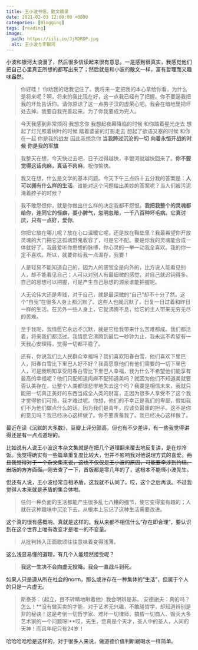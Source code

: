 ```yaml
---
title: 王小波书信、散文摘录
date: 2021-02-03 12:00:00 +0800
categories: [Blogging]
tags: [reading]
image:
  path: https://iili.io/JjRDRDP.jpg
  alt: 王小波与李银河
---
```


小波和银河太浪漫了，然后很多信读起来很有意思。一是感到很真实，我感觉他们把自己心里真正所想的都写出来了；然后就是和小波的散文一样，富有哲理而又趣味盎然。

> 你好哇！
> 你劝我的话我记住了。我将来一定把我的本心拿给你看。为什么是将来呢？啊，将来的我比现在好，这一点我已经有了把握。你不要逼我把我的坏处告诉你。请你原谅了这一点男子汉的虚荣心吧。我会在暗地里把坏处去掉。我要自我完善起来。为了你我要成为完人。

> 今天我感到非常烦闷
> 我想念你
> 我想起夜幕降临的时候
> 和你踏着星光走去
> 想起了灯光照着树叶的时候
> 踏着婆娑的灯影走去
> 想起了欲语又塞的时候
> 和你在一起
> 你是我的战友
> 因此我想念你
> **当我跨过沉沦的一切**
> **向着永恒开战的时候**
> **你是我的军旗**

> 我整天在想，今天快过去吧，日子过得越快，李银河就越快回来了。**你不要觉得这话肉麻，真话不肉麻**。祝你愉快。

> 我又在想，什么是文学的基本问题。今天下午三点四十五分我的答案是：**人可以拥有什么样的生活**。谁能对这个问题给出美妙的答案呢？当人们被污泥淹着脖子的时候？

> 我不敢怨恨你，就是你做出什么样的决定我都不怨恨。**我把我整个的灵魂都给你，连同它的怪癖，耍小脾气，忽明忽暗，一千八百种坏毛病。它真讨厌，只有一点好，爱你**。

> 你把它放在哪儿呢？放在心口温暖它呢，还是放在鞋垫里？我最希望你开放灵魂的大门把它这孤魂野鬼收容了，可是它不配。要是你我的灵魂能合成一体就好了。我最爱听你思想的脉搏，你心灵的一举一动我全喜欢。我的你一定不喜欢。所以，就要你给我一点温存，我要！

> 人是轻易不能知道自己的，因为人的感官全是向外的，比方说人能看见别人，却不能看见自己；人可以对别人有最细微的感觉，对自己就迟钝得多。自己的思想可以把握，可是产生自己思想的源泉谁能把握呢。

> 人无论伟大还是卑贱，对于自己，就是最深微的“自己”却不十分了然。这个“自我”在很多人身上都沉默了。这些人也就沉默了，日复一日过着和昨日一样的生活。在另外一些人身上，它就沸腾不息，给它的主人带来无穷无尽的苦难。

> 至于我呢，我情愿它永远不沉默，就是它给我带来什么苦难都成。我们都活着，将来我们都活过。我情愿它沸腾到最后一秒钟为止，我永远不希望有一天我心安理得，觉得一切都平稳了。

> 还有，你说我们比人民群众幸福吗？我们喜欢阳春白雪，他们喜欢下里巴人，阳春白雪比下里巴人好不好？我真愿意他们有他们需要的一切下里巴人，可是我明知享受阳春白雪比下里巴人幸福，我为什么不希望他们能享有最高的幸福呢？他们只配知道肉麻不配知道美吗？就因为他们不知道美就要否认美存在，让整个人类都很悲惨地失去这个吗？我要是相信未来，我就只能把一切真正美好的东西当成全人类的财富，正因为很多人享受不了这个我才觉得他们可怜，我才难过呢。你想，他们的不幸正是我们的卑鄙，假如我们不为他们做点什么的话。因为我们是青年，应该负最重的担子。这不是你的意见吗？我已经决心这样做了。你不要责备我了。我已经决心这样做了。

最近在读《沉默的大多数》，豆瓣上评分颇高，但也有不少差评，有一些我觉得讲得还是有一点点道理的。

比如说有人说王小波这本杂文集就是在把几个道理翻来覆去地反复讲，是在炒冷饭。我觉得确实有一些篇章重复度比较大，但并不影响我对他说理方式的喜爱。~~而且我觉得对于一个杂文集来说，这也不仅仅是王小波的原因，可能要牵涉到约稿、出版的方方面面。~~刚去查了一下，首版都是零几年的了，这根本不能怪小波先生。

但还有人说，王小波经常自相矛盾，这我就不认同了。哎，这个之后再谈。不过我觉得人本来就是矛盾的集合体啦。

> 任何一种负面的生活都能产生很多乱七八糟的细节，使它变得蛮有趣的；人就在这种趣味中沉沦下去，从根本上忘记了这种生活需要改进。

这个真的很有感概呐，真就是这样的。我从来都不相信什么“存在即合理”，要认识到在这个世界上唯有改变才是唯一的不变量。

> 从批判转入正面歌颂往往意味着变得浅薄。

这么浅显易懂的道理，有几个人能坦然接受呢？

> **我这一生决不会向虚无投降。我会一直战斗到死。**

如果人只是遵从所在社会的norm，那么或许存在一种集体的“生活”，但属于个人的只是一片虚无。

> 斯泰芬：（起立，目不转睛地瞅着他）我会明辨是非。
> 安德谢夫：真的吗？怎么！**没有做买卖的才能，对于艺术无兴趣，不敢碰哲学，却知道辨别是非的秘诀！这是考倒一切哲学家、难坏一切律师、搞昏一切商人、毁灭大多艺术家的一个问题呀!**哎，先生，您真是个天才，圣人中的圣人，人间的天神！而且年纪只有24岁！

哈哈哈哈哈是这样的，对于很多人来说，做道德价值判断跟喝水一样简单。

